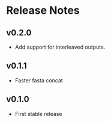 # Release Notes

## v0.2.0

- Add support for interleaved outputs.

## v0.1.1

- Faster fasta concat

## v0.1.0

- First stable release

